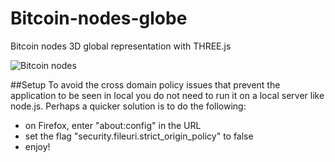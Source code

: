 # Bitcoin-nodes-globe
Bitcoin nodes 3D global representation with THREE.js

![Bitcoin nodes](https://cloud.githubusercontent.com/assets/15065645/10848018/20dc6e64-7f1a-11e5-9ea5-2db23b278c10.png)

##Setup
To avoid the cross domain policy issues that prevent the application to be seen in local you do not need to run it on a local server like node.js. Perhaps a quicker solution is to do the following:

- on Firefox, enter "about:config" in the URL 
- set the flag "security.fileuri.strict_origin_policy" to false
- enjoy!
